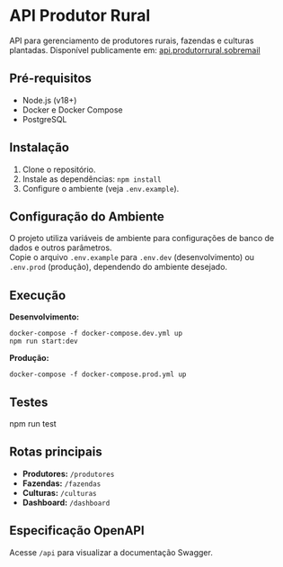 # API Produtor Rural

API para gerenciamento de produtores rurais, fazendas e culturas plantadas.
Disponível publicamente em: [api.produtorrural.sobremail](https://api.produtorrural.sobremail.com/api)

## Pré-requisitos

- Node.js (v18+)
- Docker e Docker Compose
- PostgreSQL

## Instalação

1. Clone o repositório.
2. Instale as dependências: `npm install`
3. Configure o ambiente (veja `.env.example`).

## Configuração do Ambiente

O projeto utiliza variáveis de ambiente para configurações de banco de dados e outros parâmetros.  
Copie o arquivo `.env.example` para `.env.dev` (desenvolvimento) ou `.env.prod` (produção), dependendo do ambiente desejado.

## Execução

**Desenvolvimento:**
```
docker-compose -f docker-compose.dev.yml up
npm run start:dev
```

**Produção:**
```
docker-compose -f docker-compose.prod.yml up
```

## Testes

npm run test

## Rotas principais

- **Produtores:** `/produtores`
- **Fazendas:** `/fazendas`
- **Culturas:** `/culturas`
- **Dashboard:** `/dashboard`

## Especificação OpenAPI

Acesse `/api` para visualizar a documentação Swagger.
